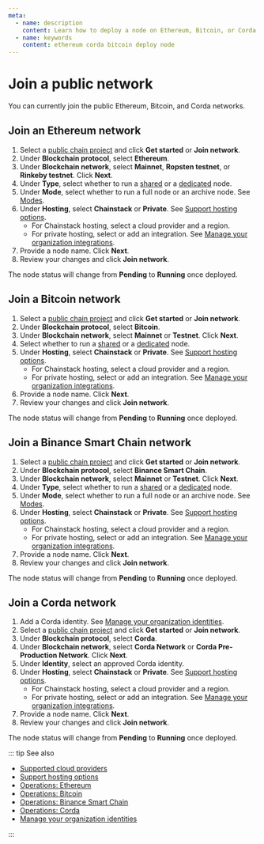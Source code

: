 ```yaml
---
meta:
  - name: description
    content: Learn how to deploy a node on Ethereum, Bitcoin, or Corda in minutes with the Chainstack managed blockchain services.
  - name: keywords
    content: ethereum corda bitcoin deploy node
---
```


# Join a public network

You can currently join the public Ethereum, Bitcoin, and Corda networks.

## Join an Ethereum network

1. Select a [public chain project](/glossary/public-chain-project) and click **Get started** or **Join network**.
1. Under **Blockchain protocol**, select **Ethereum**.
1. Under **Blockchain network**, select **Mainnet**, **Ropsten testnet**, or **Rinkeby testnet**. Click **Next**.
1. Under **Type**, select whether to run a [shared](/glossary/shared-node) or a [dedicated](/glossary/dedicated-node) node.
1. Under **Mode**, select whether to run a full node or an archive node. See [Modes](/operations/ethereum/modes).
1. Under **Hosting**, select **Chainstack** or **Private**. See [Support hosting options](/platform/supported-hosting-options).
	* For Chainstack hosting, select a cloud provider and a region.
	* For private hosting, select or add an integration. See [Manage your organization integrations](/platform/manage-your-organization-integrations).
1. Provide a node name. Click **Next**.
1. Review your changes and click **Join network**.

The node status will change from **Pending** to **Running** once deployed.

## Join a Bitcoin network

1. Select a [public chain project](/glossary/public-chain-project) and click **Get started** or **Join network**.
1. Under **Blockchain protocol**, select **Bitcoin**.
1. Under **Blockchain network**, select **Mainnet** or **Testnet**. Click **Next**.
1. Select whether to run a [shared](/glossary/shared-node) or a [dedicated](/glossary/dedicated-node) node.
1. Under **Hosting**, select **Chainstack** or **Private**. See [Support hosting options](/platform/supported-hosting-options).
	* For Chainstack hosting, select a cloud provider and a region.
	* For private hosting, select or add an integration. See [Manage your organization integrations](/platform/manage-your-organization-integrations).
1. Provide a node name. Click **Next**.
1. Review your changes and click **Join network**.

The node status will change from **Pending** to **Running** once deployed.

## Join a Binance Smart Chain network

1. Select a [public chain project](/glossary/public-chain-project) and click **Get started** or **Join network**.
1. Under **Blockchain protocol**, select **Binance Smart Chain**.
1. Under **Blockchain network**, select **Mainnet** or **Testnet**. Click **Next**.
1. Under **Type**, select whether to run a [shared](/glossary/shared-node) or a [dedicated](/glossary/dedicated-node) node.
1. Under **Mode**, select whether to run a full node or an archive node. See [Modes](/operations/binance/modes).
1. Under **Hosting**, select **Chainstack** or **Private**. See [Support hosting options](/platform/supported-hosting-options).
	* For Chainstack hosting, select a cloud provider and a region.
	* For private hosting, select or add an integration. See [Manage your organization integrations](/platform/manage-your-organization-integrations).
1. Provide a node name. Click **Next**.
1. Review your changes and click **Join network**.

The node status will change from **Pending** to **Running** once deployed.

## Join a Corda network

1. Add a Corda identity. See [Manage your organization identities](/platform/manage-your-organization-identities).
1. Select a [public chain project](/glossary/public-chain-project) and click **Get started** or **Join network**.
1. Under **Blockchain protocol**, select **Corda**.
1. Under **Blockchain network**, select **Corda Network** or **Corda Pre-Production Network**. Click **Next**.
1. Under **Identity**, select an approved Corda identity.
1. Under **Hosting**, select **Chainstack** or **Private**. See [Support hosting options](/platform/supported-hosting-options).
	* For Chainstack hosting, select a cloud provider and a region.
	* For private hosting, select or add an integration. See [Manage your organization integrations](/platform/manage-your-organization-integrations).
1. Provide a node name. Click **Next**.
1. Review your changes and click **Join network**.

The node status will change from **Pending** to **Running** once deployed.

::: tip See also

* [Supported cloud providers](/platform/supported-cloud-hosting-providers)
* [Support hosting options](/platform/supported-hosting-options)
* [Operations: Ethereum](/operations/ethereum/)
* [Operations: Bitcoin](/operations/bitcoin/)
* [Operations: Binance Smart Chain](/operations/binance/)
* [Operations: Corda](/operations/corda/)
* [Manage your organization identities](/platform/manage-your-organization-identities)

:::
